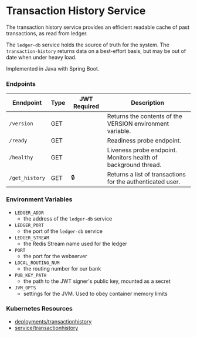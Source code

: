 # Transaction History Service

The transaction history service provides an efficient readable cache of past transactions, as read from ledger.

The `ledger-db` service holds the source of truth for the system. The `transaction-history` returns data on a
best-effort basis, but may be out of date when under heavy load.

Implemented in Java with Spring Boot.

### Endpoints

| Enndpoint      | Type  | JWT Required | Description                                                     |
| -------------- | ----- | ------------ | --------------------------------------------------------------- |
| `/version`     | GET   |              |  Returns the contents of the VERSION environment variable.      |
| `/ready`       | GET   |              |  Readiness probe endpoint.                                      |
| `/healthy`     | GET   |              |  Liveness probe endpoint. Monitors health of background thread. |
| `/get_history` | GET   | 🔒           |  Returns a list of transactions for the authenticated user.     |

### Environment Variables

- `LEDGER_ADDR`
  - the address of the `ledger-db` service
- `LEDGER_PORT`
  - the port of the `ledger-db` service
- `LEDGER_STREAM`
  - the Redis Stream name used for the ledger
- `PORT`
  - the port for the webserver
- `LOCAL_ROUTING_NUM`
  - the routing number for our bank
- `PUB_KEY_PATH`
  - the path to the JWT signer's public key, mounted as a secret
- `JVM_OPTS`
  - settings for the JVM. Used to obey container memory limits

### Kubernetes Resources

- [deployments/transactionhistory](/kubernetes-manifests/transaction-history.yaml)
- [service/transactionhistory](/kubernetes-manifests/transaction-history.yaml)
